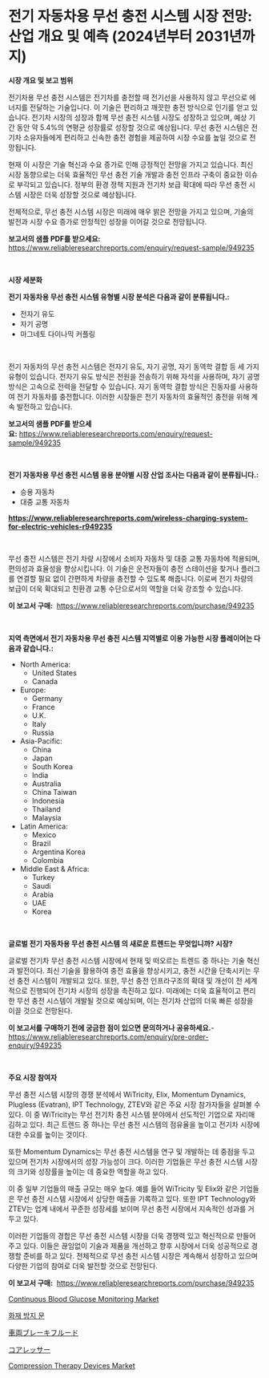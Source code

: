 <p><h1>전기 자동차용 무선 충전 시스템 시장 전망: 산업 개요 및 예측 (2024년부터 2031년까지)</h1></p><p><strong>시장 개요 및 보고 범위</strong></p>
<p><p>전기차용 무선 충전 시스템은 전기차를 충전할 때 전기선을 사용하지 않고 무선으로 에너지를 전달하는 기술입니다. 이 기술은 편리하고 깨끗한 충전 방식으로 인기를 얻고 있습니다. 전기차 시장의 성장과 함께 무선 충전 시스템 시장도 성장하고 있으며, 예상 기간 동안 약 5.4%의 연평균 성장률로 성장할 것으로 예상됩니다. 무선 충전 시스템은 전기차 소유자들에게 편리하고 신속한 충전 경험을 제공하여 시장 수요를 높일 것으로 전망됩니다.</p><p>현재 이 시장은 기술 혁신과 수요 증가로 인해 긍정적인 전망을 가지고 있습니다. 최신 시장 동향으로는 더욱 효율적인 무선 충전 기술 개발과 충전 인프라 구축이 중요한 이슈로 부각되고 있습니다. 정부의 환경 정책 지원과 전기차 보급 확대에 따라 무선 충전 시스템 시장은 더욱 성장할 것으로 예상됩니다.</p><p>전체적으로, 무선 충전 시스템 시장은 미래에 매우 밝은 전망을 가지고 있으며, 기술의 발전과 시장 수요 증가로 안정적인 성장을 이어갈 것으로 전망됩니다.</p></p>
<p><strong>보고서의 샘플 PDF를 받으세요:</strong> <a href="https://www.reliableresearchreports.com/enquiry/request-sample/949235">https://www.reliableresearchreports.com/enquiry/request-sample/949235</a></p>
<p>&nbsp;</p>
<p><strong>시장 세분화</strong></p>
<p><strong>전기 자동차용 무선 충전 시스템 유형별 시장 분석은 다음과 같이 분류됩니다.:</strong></p>
<p><ul><li>전자기 유도</li><li>자기 공명</li><li>마그네토 다이나믹 커플링</li></ul></p>
<p>&nbsp;</p>
<p><p>전기 자동차의 무선 충전 시스템은 전자기 유도, 자기 공명, 자기 동역학 결합 등 세 가지 유형이 있습니다. 전자기 유도 방식은 전원을 전송하기 위해 자석을 사용하며, 자기 공명 방식은 고속으로 전력을 전달할 수 있습니다. 자기 동역학 결합 방식은 진동자를 사용하여 전기 자동차를 충전합니다. 이러한 시장들은 전기 자동차의 효율적인 충전을 위해 계속 발전하고 있습니다.</p></p>
<p><strong>보고서의 샘플 PDF를 받으세요:</strong>&nbsp;<a href="https://www.reliableresearchreports.com/enquiry/request-sample/949235">https://www.reliableresearchreports.com/enquiry/request-sample/949235</a></p>
<p>&nbsp;</p>
<p><strong> 전기 자동차용 무선 충전 시스템 응용 분야별 시장 산업 조사는 다음과 같이 분류됩니다.:</strong></p>
<p><ul><li>승용 자동차</li><li>대중 교통 자동차</li></ul></p>
<p><strong><a href="https://www.reliableresearchreports.com/wireless-charging-system-for-electric-vehicles-r949235">https://www.reliableresearchreports.com/wireless-charging-system-for-electric-vehicles-r949235</a></strong></p>
<p>&nbsp;</p>
<p><p>무선 충전 시스템은 전기 차량 시장에서 소비자 자동차 및 대중 교통 자동차에 적용되며, 편의성과 효율성을 향상시킵니다. 이 기술은 운전자들이 충전 스테이션을 찾거나 플러그를 연결할 필요 없이 간편하게 차량을 충전할 수 있도록 해줍니다. 이로써 전기 차량의 보급이 더욱 확대되고 친환경 교통 수단으로서의 역할을 더욱 강조할 수 있습니다.</p></p>
<p><strong>이 보고서 구매:</strong>&nbsp; <a href="https://www.reliableresearchreports.com/purchase/949235">https://www.reliableresearchreports.com/purchase/949235</a></p>
<p>&nbsp;</p>
<p><strong>지역 측면에서 전기 자동차용 무선 충전 시스템 지역별로 이용 가능한 시장 플레이어는 다음과 같습니다.:</strong></p>
<p><ul>
    <li>
        North America:
        <ul>
            <li>United States</li>
            <li>Canada</li>
        </ul>
    </li>
    <li>
        Europe:
        <ul>
            <li>Germany</li>
            <li>France</li>
            <li>U.K.</li>
            <li>Italy</li>
            <li>Russia</li>
        </ul>
    </li>
    <li>
        Asia-Pacific:
        <ul>
            <li>China</li>
            <li>Japan</li>
            <li>South Korea</li>
            <li>India</li>
            <li>Australia</li>
            <li>China Taiwan</li>
            <li>Indonesia</li>
            <li>Thailand</li>
            <li>Malaysia</li>
        </ul>
    </li>
    <li>
        Latin America:
        <ul>
            <li>Mexico</li>
            <li>Brazil</li>
            <li>Argentina Korea</li>
            <li>Colombia</li>
        </ul>
    </li>
    <li>
        Middle East & Africa:
        <ul>
            <li>Turkey</li>
            <li>Saudi</li>
            <li>Arabia</li>
            <li>UAE</li>
            <li>Korea</li>
        </ul>
    </li>
    </ul></p>
<p>&nbsp;</p>
<p><strong>글로벌 전기 자동차용 무선 충전 시스템 의 새로운 트렌드는 무엇입니까? 시장?</strong></p>
<p><p>글로벌 전기차 무선 충전 시스템 시장에서 현재 및 떠오르는 트렌드 중 하나는 기술 혁신과 발전이다. 최신 기술을 활용하여 충전 효율을 향상시키고, 충전 시간을 단축시키는 무선 충전 시스템이 개발되고 있다. 또한, 무선 충전 인프라구조의 확대 및 개선이 전 세계적으로 진행되어 전기차 시장의 성장을 촉진하고 있다. 미래에는 더욱 효율적이고 편리한 무선 충전 시스템이 개발될 것으로 예상되며, 이는 전기차 산업의 더욱 빠른 성장을 이끌 것으로 전망된다.</p></p>
<p><strong>이 보고서를 구매하기 전에 궁금한 점이 있으면 문의하거나 공유하세요.</strong>- <a href="https://www.reliableresearchreports.com/enquiry/pre-order-enquiry/949235">https://www.reliableresearchreports.com/enquiry/pre-order-enquiry/949235</a></p>
<p>&nbsp;</p>
<p><strong>주요 시장 참여자</strong></p>
<p><p>무선 충전 시스템 시장의 경쟁 분석에서 WiTricity, Elix, Momentum Dynamics, Plugless (Evatran), IPT Technology, ZTEV와 같은 주요 시장 참가자들을 살펴볼 수 있다. 이 중 WiTricity는 무선 전기차 충전 시스템 분야에서 선도적인 기업으로 자리매김하고 있다. 최근 트렌드 중 하나는 무선 충전 시스템의 점유율을 높이고 전기차 시장에 대한 수요를 높이는 것이다.</p><p>또한 Momentum Dynamics는 무선 충전 시스템을 연구 및 개발하는 데 중점을 두고 있으며 전기차 시장에서의 성장 가능성이 크다. 이러한 기업들은 무선 충전 시스템 시장의 크기와 성장률을 높이는 데 중요한 역할을 하고 있다.</p><p>이 중 일부 기업들의 매출 규모는 매우 높다. 예를 들어 WiTricity 및 Elix와 같은 기업들은 무선 충전 시스템 시장에서 상당한 매출을 기록하고 있다. 또한 IPT Technology와 ZTEV는 업계 내에서 꾸준한 성장세를 보이며 무선 충전 시장에서 지속적인 성과를 거두고 있다.</p><p>이러한 기업들의 경합은 무선 충전 시스템 시장을 더욱 경쟁력 있고 혁신적으로 만들어주고 있다. 이들은 끊임없이 기술과 제품을 개선하고 향후 시장에서 더욱 성공적으로 경쟁할 준비를 하고 있다. 전체적으로 무선 충전 시스템 시장은 계속해서 성장하고 있으며 다양한 기업의 참여로 더욱 발전할 것으로 전망된다.</p></p>
<p><strong>이 보고서 구매:</strong>&nbsp;&nbsp;<a href="https://www.reliableresearchreports.com/purchase/949235">https://www.reliableresearchreports.com/purchase/949235</a></p>
<p><p><a href="https://github.com/juancolorado15/Market-Research-Report-List-2/blob/main/continuous-blood-glucose-monitoring-market.md">Continuous Blood Glucose Monitoring Market</a></p><p><a href="https://github.com/xvz497517413/Market-Research-Report-List-1/blob/main/496109529818.md">화재 방지 문</a></p><p><a href="https://github.com/EmoryYundt1935/Market-Research-Report-List-1/blob/main/834068429675.md">車両ブレーキフルード</a></p><p><a href="https://github.com/mcbeesbxa270/Market-Research-Report-List-1/blob/main/314952329672.md">コアレッサー</a></p><p><a href="https://github.com/mahnoor2003/Market-Research-Report-List-4/blob/main/compression-therapy-devices-market.md">Compression Therapy Devices Market</a></p></p>